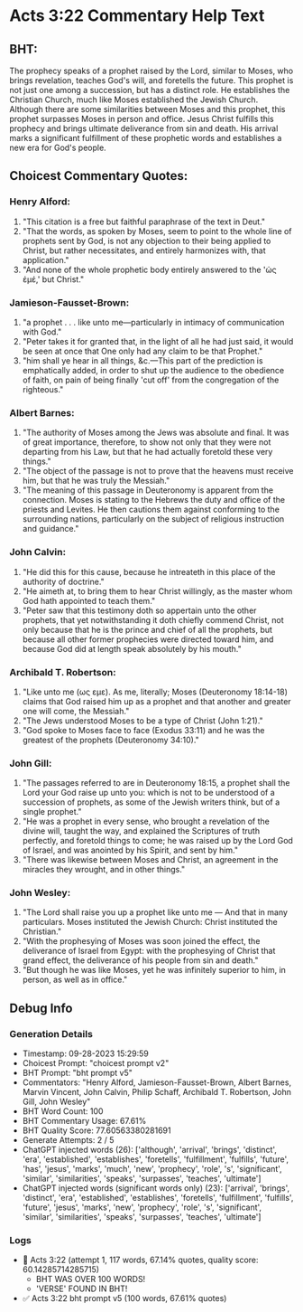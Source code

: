 # Acts 3:22 Commentary Help Text

## BHT:
The prophecy speaks of a prophet raised by the Lord, similar to Moses, who brings revelation, teaches God's will, and foretells the future. This prophet is not just one among a succession, but has a distinct role. He establishes the Christian Church, much like Moses established the Jewish Church. Although there are some similarities between Moses and this prophet, this prophet surpasses Moses in person and office. Jesus Christ fulfills this prophecy and brings ultimate deliverance from sin and death. His arrival marks a significant fulfillment of these prophetic words and establishes a new era for God's people.

## Choicest Commentary Quotes:
### Henry Alford:
1. "This citation is a free but faithful paraphrase of the text in Deut."
2. "That the words, as spoken by Moses, seem to point to the whole line of prophets sent by God, is not any objection to their being applied to Christ, but rather necessitates, and entirely harmonizes with, that application."
3. "And none of the whole prophetic body entirely answered to the 'ὡς ἐμέ,' but Christ."

### Jamieson-Fausset-Brown:
1. "a prophet . . . like unto me—particularly in intimacy of communication with God."
2. "Peter takes it for granted that, in the light of all he had just said, it would be seen at once that One only had any claim to be that Prophet."
3. "him shall ye hear in all things, &c.—This part of the prediction is emphatically added, in order to shut up the audience to the obedience of faith, on pain of being finally 'cut off' from the congregation of the righteous."

### Albert Barnes:
1. "The authority of Moses among the Jews was absolute and final. It was of great importance, therefore, to show not only that they were not departing from his Law, but that he had actually foretold these very things."
2. "The object of the passage is not to prove that the heavens must receive him, but that he was truly the Messiah."
3. "The meaning of this passage in Deuteronomy is apparent from the connection. Moses is stating to the Hebrews the duty and office of the priests and Levites. He then cautions them against conforming to the surrounding nations, particularly on the subject of religious instruction and guidance."

### John Calvin:
1. "He did this for this cause, because he intreateth in this place of the authority of doctrine."
2. "He aimeth at, to bring them to hear Christ willingly, as the master whom God hath appointed to teach them."
3. "Peter saw that this testimony doth so appertain unto the other prophets, that yet notwithstanding it doth chiefly commend Christ, not only because that he is the prince and chief of all the prophets, but because all other former prophecies were directed toward him, and because God did at length speak absolutely by his mouth."

### Archibald T. Robertson:
1. "Like unto me (ως εμε). As me, literally; Moses (Deuteronomy 18:14-18) claims that God raised him up as a prophet and that another and greater one will come, the Messiah."
2. "The Jews understood Moses to be a type of Christ (John 1:21)."
3. "God spoke to Moses face to face (Exodus 33:11) and he was the greatest of the prophets (Deuteronomy 34:10)."

### John Gill:
1. "The passages referred to are in Deuteronomy 18:15, a prophet shall the Lord your God raise up unto you: which is not to be understood of a succession of prophets, as some of the Jewish writers think, but of a single prophet." 
2. "He was a prophet in every sense, who brought a revelation of the divine will, taught the way, and explained the Scriptures of truth perfectly, and foretold things to come; he was raised up by the Lord God of Israel, and was anointed by his Spirit, and sent by him." 
3. "There was likewise between Moses and Christ, an agreement in the miracles they wrought, and in other things."

### John Wesley:
1. "The Lord shall raise you up a prophet like unto me — And that in many particulars. Moses instituted the Jewish Church: Christ instituted the Christian."
2. "With the prophesying of Moses was soon joined the effect, the deliverance of Israel from Egypt: with the prophesying of Christ that grand effect, the deliverance of his people from sin and death."
3. "But though he was like Moses, yet he was infinitely superior to him, in person, as well as in office."


## Debug Info
### Generation Details
- Timestamp: 09-28-2023 15:29:59
- Choicest Prompt: "choicest prompt v2"
- BHT Prompt: "bht prompt v5"
- Commentators: "Henry Alford, Jamieson-Fausset-Brown, Albert Barnes, Marvin Vincent, John Calvin, Philip Schaff, Archibald T. Robertson, John Gill, John Wesley"
- BHT Word Count: 100
- BHT Commentary Usage: 67.61%
- BHT Quality Score: 77.60563380281691
- Generate Attempts: 2 / 5
- ChatGPT injected words (26):
	['although', 'arrival', 'brings', 'distinct', 'era', 'established', 'establishes', 'foretells', 'fulfillment', 'fulfills', 'future', 'has', 'jesus', 'marks', 'much', 'new', 'prophecy', 'role', 's', 'significant', 'similar', 'similarities', 'speaks', 'surpasses', 'teaches', 'ultimate']
- ChatGPT injected words (significant words only) (23):
	['arrival', 'brings', 'distinct', 'era', 'established', 'establishes', 'foretells', 'fulfillment', 'fulfills', 'future', 'jesus', 'marks', 'new', 'prophecy', 'role', 's', 'significant', 'similar', 'similarities', 'speaks', 'surpasses', 'teaches', 'ultimate']

### Logs
- 🔄 Acts 3:22 (attempt 1, 117 words, 67.14% quotes, quality score: 60.14285714285715) 
	- BHT WAS OVER 100 WORDS! 
	- 'VERSE' FOUND IN BHT!
- ✅ Acts 3:22 bht prompt v5 (100 words, 67.61% quotes)